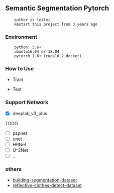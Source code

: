 ## Semantic Segmentation Pytorch
```
    author is leilei
    Restart this project from 3 years ago 
```

### Environment
```
    python: 3.6+
    ubuntu16.04 or 18.04
    pytorch 1.6+ (cuda10.2 docker)
```
### How to Use
+ Train

+ Test


### Support Network
- [x] deeplab_v3_plus

TODO
- [ ] pspnet
- [ ] unet
- [ ] HRNet
- [ ] U^2Net
- [ ] ...

### others
* [building-segmentation-dataset](https://github.com/gengyanlei/build_segmentation_dataset) 
* [reflective-clothes-detect-dataset](https://github.com/gengyanlei/reflective-clothes-detect)
